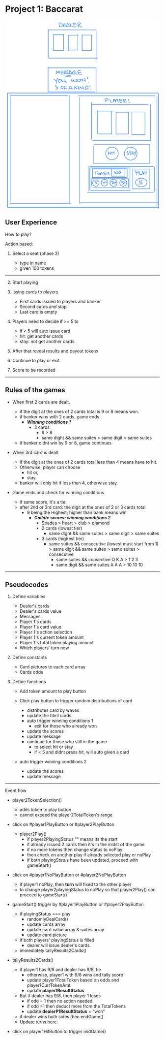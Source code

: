 # Project 1: Baccarat

![Website Layout](Pictures/project_1_barrarat_layout.png)

## User Experience

How to play?

Action based:

1. Select a seat (phase 2)

   - type in name
   - given 100 tokens

---

2. Start playing

3. Issing cards to players

   - First cards issued to players and banker
   - Second cards and stop.
   - Last card is empty

4. Players need to decide if >= 5 to

   - if < 5 will auto issue card
   - hit: get another cards
   - stay: not get another cards.

5. After that reveal results and payout tokens

6. Continue to play or exit.

7. Score to be recorded

---

## Rules of the games

- When first 2 cards are dealt.

  - if the digit at the ones of 2 cards total is 9 or 8 means won.
  - if banker wins with 2 cards, game ends.
    - **_Winning conditions 1_**
      - 2 cards
        - 9 > 8
        - same dight && same suites > same digit > same suites
  - if banker didnt win by 9 or 8, game continues

- When 3rd card is dealt

  - if the digit at the ones of 2 cards total less than 4 means have to hit.
  - Otherwise, player can choose
    - hit or,
    - stay.
  - banker will only hit if less than 4, otherwise stay.

- Game ends and check for winning conditions
  - if same score, it's a tie.
  - after 2nd or 3rd card: the digit at the ones of 2 or 3 cards total
    - 9 being the Highest; higher than bank means win
      - **_Collate scores: winning conditions 2_**
        - Spades > heart > club > diamond
        - 2 cards (lowest tier)
          - same dight && same suites > same digit > same suites
        - 3 cards (highest tier)
          - same suites && consecutive (lowest must start from 1) > same digit && same suites > same suites > consecutive
            - same suites && consective Q K A > 1 2 3
            - same digit && same suites A A A > 10 10 10

---

## Pseudocodes

1. Define variables

   - Dealer's cards
   - Dealer's cards value
   - Messages
   - Player 1's cards
   - Player 1's card value
   - Player 1's action selection
   - Player 1's current token amount
   - Player 1's total token playing amount
   - Which players' turn now

2. Define constants

   - Card pictures to each card array
   - Cards odds

3. Define functions

   - Add token amount to play button

   - Click play button to trigger random distributions of card

     - distributes card by waves
     - update the html cards
     - auto trigger winning conditions 1
       - exit for those who already won
     - update the scores
     - update message
     - continue for those who still in the game
       - to select hit or stay
       - if < 5 and didnt press hit, will auto given a card

   - auto trigger winning conditions 2
     - update the scores
     - update message

---

Event flow

- player2TokenSelection()

  - adds token to play button
  - cannot exceed the player2TotalToken's range

- click on #player1PlayButton or #player2PlayButton

  - player2Play()
    - if player2PlayingStatus "" means its the start
    - if already issued 2 cards then it's in the midst of the game
    - if no more tokens then change status to noPlay
    - then check on another play if already selected play or noPlay
    - if both playingStatus have been updated, proceed with gameStart()

- click on #player1NoPlayButton or #player2NoPlayButton

  - if player1 noPlay, then **turn** will fixed to the other player
  - to change player2playingStatus to noPlay so that player2Play() can proceed to gameStart()

- gameStart() trigger by #player1PlayButton or #player2PlayButton

  - if playingStatus === play
    - randomlyDealCard()
    - update cards array
    - update card value array & suites array
    - update card picture
  - if both players' playingStatus is filled
    - dealer will issue dealer's cards.
  - immediately tallyResults2Cards()

- tallyResults2Cards()

  - if player1 has 9/8 and dealer has 9/8, tie
    - otherwise, player1 with 9/8 wins and tally score
    - update player1TotalToken based on odds and player1CurrTokenAmt
    - update **player1ResultStatus**
  - But if dealer has 9/8, then player 1 loses
    - if odd = 1 then no action needed
    - if odd >1 then deduct more from the TotalTokens
    - update **dealerP1ResultStatus** = "won"
  - if dealer wins both sides then endGame()
  - Update turns here.

- click on player1HitButton to trigger midGame()
